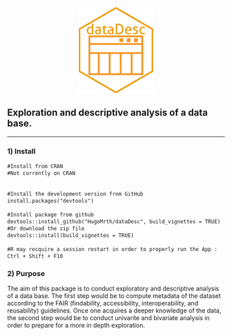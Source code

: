 <!-- Here the image that will be displayed when the website is shared on social networks will be configured. -->

<p align="center">
<img src="inst/logo.png" height="200"/> 
</p>

## Exploration and descriptive analysis of a data base.
  
  
***

 ### 1) Install

```
#Install from CRAN 
#Not currently on CRAN

  
#Install the development version from GitHub  
install.packages("devtools")

#Install package from github
devtools::install_github("HugoMrth/dataDesc", build_vignettes = TRUE)
#Or download the zip file
devtools::install(build_vignettes = TRUE)

#R may recquire a session restart in order to properly run the App : Ctrl + Shift + F10
```
  
### 2) Purpose

The aim of this package is to conduct exploratory and descriptive analysis of a data base. 
The first step would be to compute metadata of the dataset according to the FAIR (findability, accessibility, interoperability, and reusability) guidelines. 
Once one acquires a deeper knowledge of the data, the second step would be to conduct univarite and bivariate analysis in order to prepare for a more in depth exploration.




